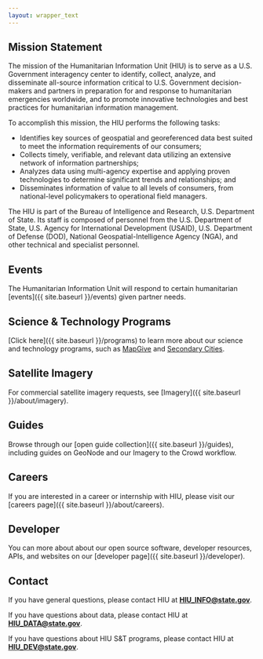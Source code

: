 ```yaml
---
layout: wrapper_text
---
```


## Mission Statement

The mission of the Humanitarian Information Unit (HIU) is to serve as a U.S. Government interagency center to identify, collect, analyze, and disseminate all-source information critical to U.S. Government decision-makers and partners in preparation for and response to humanitarian emergencies worldwide, and to promote innovative technologies and best practices for humanitarian information management.

To accomplish this mission, the HIU performs the following tasks:

* Identifies key sources of geospatial and georeferenced data best suited to meet the information requirements of our consumers;
* Collects timely, verifiable, and relevant data utilizing an extensive network of information partnerships;
* Analyzes data using multi-agency expertise and applying proven technologies to determine significant trends and relationships; and
* Disseminates information of value to all levels of consumers, from national-level policymakers to operational field managers.

The HIU is part of the Bureau of Intelligence and Research, U.S. Department of State. Its staff  is composed of personnel from the U.S. Department of State, U.S. Agency for International Development (USAID), U.S. Department of Defense (DOD), National Geospatial-Intelligence Agency (NGA), and other technical and specialist personnel.

## Events

The Humanitarian Information Unit will respond to certain humanitarian [events]({{ site.baseurl }}/events) given partner needs.

## Science & Technology Programs

[Click here]({{ site.baseurl }}/programs) to learn more about our science and technology programs, such as [MapGive](http://mapgive.state.gov) and [Secondary Cities](http://secondarycities.state.gov).

## Satellite Imagery

For commercial satellite imagery requests, see [Imagery]({{ site.baseurl }}/about/imagery).

## Guides

Browse through our [open guide collection]({{ site.baseurl }}/guides), including guides on GeoNode and our Imagery to the Crowd workflow.

## Careers

If you are interested in a career or internship with HIU, please visit our [careers page]({{ site.baseurl }}/about/careers).

## Developer

You can more about about our open source software, developer resources, APIs, and websites on our [developer page]({{ site.baseurl }}/developer).

## Contact

If you have general questions, please contact HIU at **[HIU_INFO@state.gov](mailto:HIU_INFO@state.gov)**.

If you have questions about data, please contact HIU at **[HIU_DATA@state.gov](mailto:HIU_DATA@state.gov)**.

If you have questions about HIU S&T programs, please contact HIU at **[HIU_DEV@state.gov](mailto:HIU_DEV@state.gov)**.
